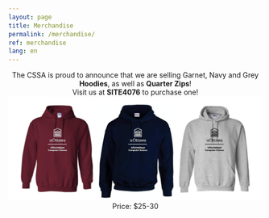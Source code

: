 ```yaml
---
layout: page
title: Merchandise
permalink: /merchandise/
ref: merchandise 
lang: en
---
```


<center>The CSSA is proud to announce that we are selling Garnet, Navy and Grey <b>Hoodies</b>, as well as <b>Quarter Zips</b>!</center>
<center> Visit us at <b>SITE4076</b> to purchase one!</center>

<div style="text-align:center"><img src="/images/merch-01.jpg"/></div>

<center>Price: $25-30 </center>